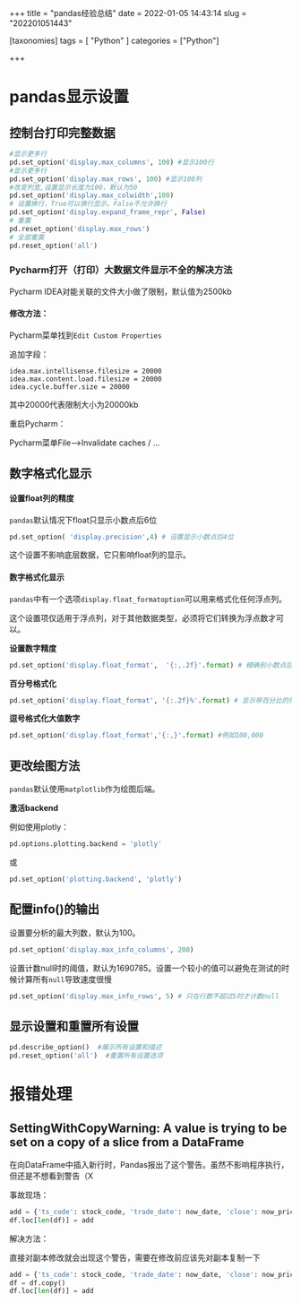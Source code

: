 +++
title = "pandas经验总结"
date = 2022-01-05 14:43:14
slug = "202201051443"

[taxonomies]
tags = [ "Python" ]
categories = ["Python"]

+++

<!-- more -->

# pandas显示设置

## 控制台打印完整数据

```python
#显示更多行
pd.set_option('display.max_columns', 100) #显示100行
#显示更多行
pd.set_option('display.max_rows', 100) #显示100列
#改变列宽,设置显示长度为100，默认为50
pd.set_option('display.max_colwidth',100)
# 设置换行，True可以换行显示。False不允许换行
pd.set_option('display.expand_frame_repr', False) 
# 重置
pd.reset_option('display.max_rows')
# 全部重置
pd.reset_option('all')
```

### Pycharm打开（打印）大数据文件显示不全的解决方法

Pycharm IDEA对能关联的文件大小做了限制，默认值为2500kb

#### 修改方法：

Pycharm菜单找到`Edit Custom Properties`

追加字段：

```
idea.max.intellisense.filesize = 20000
idea.max.content.load.filesize = 20000
idea.cycle.buffer.size = 20000
```

其中20000代表限制大小为20000kb

重启Pycharm：

Pycharm菜单File——>Invalidate caches / ...

## 数字格式化显示

#### 设置float列的精度

`pandas`默认情况下float只显示小数点后6位

```python
pd.set_option( 'display.precision',4) # 设置显示小数点后4位
```

这个设置不影响底层数据，它只影响float列的显示。

#### 数字格式化显示

`pandas`中有一个选项`display.float_formatoption`可以用来格式化任何浮点列。

这个设置项仅适用于浮点列，对于其他数据类型，必须将它们转换为浮点数才可以。

**设置数字精度**

```python
pd.set_option('display.float_format',  '{:,.2f}'.format) # 精确到小数点后2位
```

**百分号格式化**

```python
pd.set_option('display.float_format', '{:.2f}%'.format) # 显示带百分比的列
```

**逗号格式化大值数字**

```python
pd.set_option('display.float_format','{:,}'.format) #例如100,000
```



## 更改绘图方法

`pandas`默认使用`matplotlib`作为绘图后端。

**激活backend**

例如使用plotly：

```python
pd.options.plotting.backend = 'plotly'
```

或

```python
pd.set_option('plotting.backend', 'plotly')
```

## 配置info()的输出

设置要分析的最大列数，默认为100。

```python
pd.set_option('display.max_info_columns', 200) 
```

设置计数null时的阈值，默认为1690785。设置一个较小的值可以避免在测试的时候计算所有`null`导致速度很慢

```python
pd.set_option('display.max_info_rows', 5) # 只在行数不超过5时才计数null
```

## 显示设置和重置所有设置

```python
pd.describe_option()  #展示所有设置和描述
pd.reset_option('all')  #重置所有设置选项
```

# 报错处理

## SettingWithCopyWarning:  A value is trying to be set on a copy of a slice from a DataFrame

在向DataFrame中插入新行时，Pandas报出了这个警告。虽然不影响程序执行，但还是不想看到警告（X

事故现场：

```python
add = {'ts_code': stock_code, 'trade_date': now_date, 'close': now_price}
df.loc[len(df)] = add
```

解决方法：

直接对副本修改就会出现这个警告，需要在修改前应该先对副本复制一下

```python
add = {'ts_code': stock_code, 'trade_date': now_date, 'close': now_price}
df = df.copy()
df.loc[len(df)] = add
```

